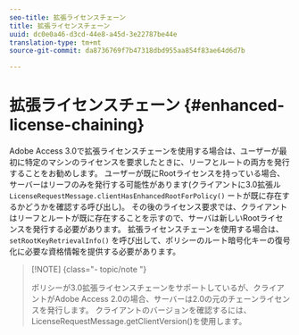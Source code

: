 ```yaml
---
seo-title: 拡張ライセンスチェーン
title: 拡張ライセンスチェーン
uuid: dc0e0a46-d3cd-44e8-a45d-3e22787be44e
translation-type: tm+mt
source-git-commit: da8736769f7b47318dbd955aa854f83ae64d6d7b

---
```



# 拡張ライセンスチェーン {#enhanced-license-chaining}

Adobe Access 3.0で拡張ライセンスチェーンを使用する場合は、ユーザーが最初に特定のマシンのライセンスを要求したときに、リーフとルートの両方を発行することをお勧めします。 ユーザーが既にRootライセンスを持っている場合、サーバーはリーフのみを発行する可能性があります(クライアントに3.0拡張ル `LicenseRequestMessage.clientHasEnhancedRootForPolicy()` ートが既に存在するかどうかを確認する呼び出し)。 その後のライセンス要求では、クライアントはリーフとルートが既に存在することを示すので、サーバは新しいRootライセンスを発行する必要があります。 拡張ライセンスチェーンを使用する場合は、 `setRootKeyRetrievalInfo()` を呼び出して、ポリシーのルート暗号化キーの復号化に必要な資格情報を提供する必要があります。

>[!NOTE] {class=&quot;- topic/note &quot;}
>
>ポリシーが3.0拡張ライセンスチェーンをサポートしているが、クライアントがAdobe Access 2.0の場合、サーバーは2.0の元のチェーンライセンスを発行します。 クライアントのバージョンを確認するには、LicenseRequestMessage.getClientVersion()を使用します。

